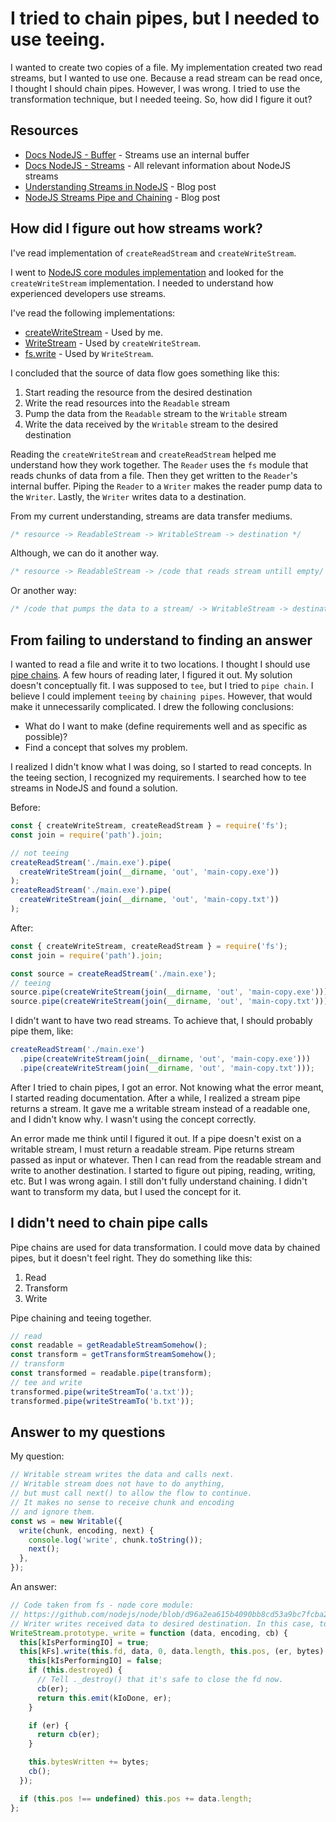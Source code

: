 # I tried to chain pipes, but I needed to use teeing.

I wanted to create two copies of a file. My implementation created two read streams, but I wanted to use one. Because a read stream can be read once, I thought I should chain pipes. However, I was wrong. I tried to use the transformation technique, but I needed teeing. So, how did I figure it out?

## Resources

- [Docs NodeJS - Buffer](https://nodejs.org/api/buffer.html) - Streams use an internal buffer
- [Docs NodeJS - Streams](https://nodejs.org/api/stream.html) - All relevant information about NodeJS streams
- [Understanding Streams in NodeJS](https://nodesource.com/blog/understanding-streams-in-nodejs/) - Blog post
- [NodeJS Streams Pipe and Chaining](https://www.naeemrana.com/node-js/node-js-streams-pipe-and-chaining/) - Blog post

## How did I figure out how streams work?

I've read implementation of `createReadStream` and `createWriteStream`.

I went to [NodeJS core modules implementation](https://github.com/nodejs/node/tree/d96a2ea615b4090bb8cd53a9bc7fcba231479e12/lib) and looked for the `createWriteStream` implementation. I needed to understand how experienced developers use streams.

I've read the following implementations:

- [createWriteStream](https://github.com/nodejs/node/blob/d96a2ea615b4090bb8cd53a9bc7fcba231479e12/lib/internal/fs/promises.js) - Used by me.
- [WriteStream](https://github.com/nodejs/node/blob/d96a2ea615b4090bb8cd53a9bc7fcba231479e12/lib/internal/fs/streams.js) - Used by `createWriteStream`.
- [fs.write](https://github.com/nodejs/node/blob/d96a2ea615b4090bb8cd53a9bc7fcba231479e12/lib/fs.js) - Used by `WriteStream`.

I concluded that the source of data flow goes something like this:

1. Start reading the resource from the desired destination
2. Write the read resources into the `Readable` stream
3. Pump the data from the `Readable` stream to the `Writable` stream
4. Write the data received by the `Writable` stream to the desired destination

Reading the `createWriteStream` and `createReadStream` helped me understand how they work together. The `Reader` uses the `fs` module that reads chunks of data from a file. Then they get written to the `Reader`'s internal buffer. Piping the `Reader` to a `Writer` makes the reader pump data to the `Writer`. Lastly, the `Writer` writes data to a destination.

From my current understanding, streams are data transfer mediums.

```js
/* resource -> ReadableStream -> WritableStream -> destination */
```

Although, we can do it another way.

```js
/* resource -> ReadableStream -> /code that reads stream untill empty/ */
```

Or another way:

```js
/* /code that pumps the data to a stream/ -> WritableStream -> destination */
```

## From failing to understand to finding an answer

I wanted to read a file and write it to two locations. I thought I should use [pipe chains](https://developer.mozilla.org/en-US/docs/Web/API/Streams_API/Concepts#pipe_chains). A few hours of reading later, I figured it out. My solution doesn't conceptually fit. I was supposed to `tee`, but I tried to `pipe chain`. I believe I could implement `teeing` by `chaining pipes`. However, that would make it unnecessarily complicated. I drew the following conclusions:

- What do I want to make (define requirements well and as specific as possible)?
- Find a concept that solves my problem.

I realized I didn't know what I was doing, so I started to read concepts. In the teeing section, I recognized my requirements. I searched how to tee streams in NodeJS and found a solution.

Before:

```js
const { createWriteStream, createReadStream } = require('fs');
const join = require('path').join;

// not teeing
createReadStream('./main.exe').pipe(
  createWriteStream(join(__dirname, 'out', 'main-copy.exe'))
);
createReadStream('./main.exe').pipe(
  createWriteStream(join(__dirname, 'out', 'main-copy.txt'))
);
```

After:

```js
const { createWriteStream, createReadStream } = require('fs');
const join = require('path').join;

const source = createReadStream('./main.exe');
// teeing
source.pipe(createWriteStream(join(__dirname, 'out', 'main-copy.exe')));
source.pipe(createWriteStream(join(__dirname, 'out', 'main-copy.txt')));
```

I didn't want to have two read streams. To achieve that, I should probably pipe them, like:

```js
createReadStream('./main.exe')
  .pipe(createWriteStream(join(__dirname, 'out', 'main-copy.exe')))
  .pipe(createWriteStream(join(__dirname, 'out', 'main-copy.txt')));
```

After I tried to chain pipes, I got an error. Not knowing what the error meant, I started reading documentation. After a while, I realized a stream pipe returns a stream. It gave me a writable stream instead of a readable one, and I didn't know why. I wasn't using the concept correctly.

An error made me think until I figured it out. If a pipe doesn't exist on a writable stream, I must return a readable stream. Pipe returns stream passed as input or whatever. Then I can read from the readable stream and write to another destination. I started to figure out piping, reading, writing, etc. But I was wrong again. I still don't fully understand chaining. I didn't want to transform my data, but I used the concept for it.

## I didn't need to chain pipe calls

Pipe chains are used for data transformation. I could move data by chained pipes, but it doesn't feel right. They do something like this:

1. Read
2. Transform
3. Write

Pipe chaining and teeing together.

```js
// read
const readable = getReadableStreamSomehow();
const transform = getTransformStreamSomehow();
// transform
const transformed = readable.pipe(transform);
// tee and write
transformed.pipe(writeStreamTo('a.txt'));
transformed.pipe(writeStreamTo('b.txt'));
```

## Answer to my questions

My question:

```js
// Writable stream writes the data and calls next.
// Writable stream does not have to do anything,
// but must call next() to allow the flow to continue.
// It makes no sense to receive chunk and encoding
// and ignore them.
const ws = new Writable({
  write(chunk, encoding, next) {
    console.log('write', chunk.toString());
    next();
  },
});
```

An answer:

```js
// Code taken from fs - node core module:
// https://github.com/nodejs/node/blob/d96a2ea615b4090bb8cd53a9bc7fcba231479e12/lib/internal/fs/streams.js
// Writer writes received data to desired destination. In this case, to a file.
WriteStream.prototype._write = function (data, encoding, cb) {
  this[kIsPerformingIO] = true;
  this[kFs].write(this.fd, data, 0, data.length, this.pos, (er, bytes) => {
    this[kIsPerformingIO] = false;
    if (this.destroyed) {
      // Tell ._destroy() that it's safe to close the fd now.
      cb(er);
      return this.emit(kIoDone, er);
    }

    if (er) {
      return cb(er);
    }

    this.bytesWritten += bytes;
    cb();
  });

  if (this.pos !== undefined) this.pos += data.length;
};
```
